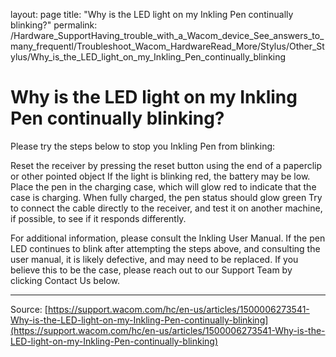 layout: page
title: "Why is the LED light on my Inkling Pen continually blinking?"
permalink: /Hardware_SupportHaving_trouble_with_a_Wacom_device_See_answers_to_many_frequentl/Troubleshoot_Wacom_HardwareRead_More/Stylus/Other_Stylus/Why_is_the_LED_light_on_my_Inkling_Pen_continually_blinking

# Why is the LED light on my Inkling Pen continually blinking?

Please try the steps below to stop you Inkling Pen from blinking:

Reset the receiver by pressing the reset button using the end of a paperclip or other pointed object
If the light is blinking red, the battery may be low. Place the pen in the charging case, which will glow red to indicate that the case is charging.
When fully charged, the pen status should glow green
Try to connect the cable directly to the receiver, and test it on another machine, if possible, to see if it responds differently.



For additional information, please consult the Inkling User Manual. If the pen LED continues to blink after attempting the steps above, and consulting the user manual, it is likely defective, and may need to be replaced. If you believe this to be the case, please reach out to our Support Team by clicking Contact Us below.

---
Source: [https://support.wacom.com/hc/en-us/articles/1500006273541-Why-is-the-LED-light-on-my-Inkling-Pen-continually-blinking](https://support.wacom.com/hc/en-us/articles/1500006273541-Why-is-the-LED-light-on-my-Inkling-Pen-continually-blinking)
